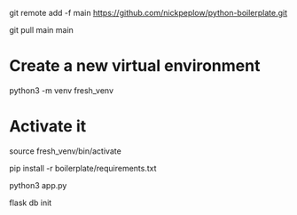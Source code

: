 git remote add -f main https://github.com/nickpeplow/python-boilerplate.git

git pull main main

# Create a new virtual environment
python3 -m venv fresh_venv

# Activate it
source fresh_venv/bin/activate

pip install -r boilerplate/requirements.txt

python3 app.py

flask db init